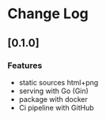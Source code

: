 # Change Log

## [0.1.0] 

### Features

- static sources html+png
- serving with Go (Gin)
- package with docker
- Ci pipeline with GitHub